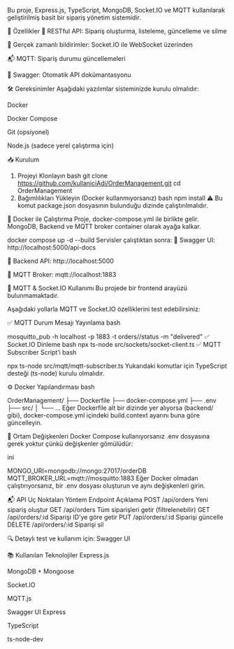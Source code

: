 Bu proje, Express.js, TypeScript, MongoDB, Socket.IO ve MQTT kullanılarak geliştirilmiş basit bir sipariş yönetim sistemidir.

🚀 Özellikler
🔁 RESTful API: Sipariş oluşturma, listeleme, güncelleme ve silme

📡 Gerçek zamanlı bildirimler: Socket.IO ile WebSocket üzerinden

📬 MQTT: Sipariş durumu güncellemeleri

📘 Swagger: Otomatik API dokümantasyonu

🛠️ Gereksinimler
Aşağıdaki yazılımlar sisteminizde kurulu olmalıdır:

Docker

Docker Compose

Git (opsiyonel)

Node.js (sadece yerel çalıştırma için)

📥 Kurulum
1. Projeyi Klonlayın
bash
git clone https://github.com/kullaniciAdi/OrderManagement.git
cd OrderManagement
2. Bağımlılıkları Yükleyin (Docker kullanmıyorsanız)
bash
npm install
⚠️ Bu komut package.json dosyasının bulunduğu dizinde çalıştırılmalıdır.

🐳 Docker ile Çalıştırma
Proje, docker-compose.yml ile birlikte gelir. MongoDB, Backend ve MQTT broker container olarak ayağa kalkar.

docker compose up -d --build
Servisler çalıştıktan sonra:
🔹 Swagger UI: http://localhost:5000/api-docs

🔹 Backend API: http://localhost:5000

🔹 MQTT Broker: mqtt://localhost:1883

📡 MQTT & Socket.IO Kullanımı
Bu projede bir frontend arayüzü bulunmamaktadır.

Aşağıdaki yollarla MQTT ve Socket.IO özelliklerini test edebilirsiniz:

✅ MQTT Durum Mesajı Yayınlama
bash

mosquitto_pub -h localhost -p 1883 -t orders/<orderId>/status -m "delivered"
✅ Socket.IO Dinleme
bash
npx ts-node src/sockets/socket-client.ts
✅ MQTT Subscriber Script’i
bash

npx ts-node src/mqtt/mqtt-subscriber.ts
Yukarıdaki komutlar için TypeScript desteği (ts-node) kurulu olmalıdır.

⚙️ Docker Yapılandırması
bash

OrderManagement/
├── Dockerfile
├── docker-compose.yml
├── .env
├── src/
│   └── ...
Eğer Dockerfile alt bir dizinde yer alıyorsa (backend/ gibi), docker-compose.yml içindeki build.context ayarını buna göre güncelleyin.

🔐 Ortam Değişkenleri
Docker Compose kullanıyorsanız .env dosyasına gerek yoktur çünkü değişkenler gömülüdür:

ini

MONGO_URI=mongodb://mongo:27017/orderDB
MQTT_BROKER_URL=mqtt://mosquitto:1883
Eğer Docker olmadan çalıştırıyorsanız, bir .env dosyası oluşturun ve aynı değişkenleri girin.

📬 API Uç Noktaları
Yöntem	Endpoint	Açıklama
POST	/api/orders	Yeni sipariş oluştur
GET	/api/orders	Tüm siparişleri getir (filtrelenebilir)
GET	/api/orders/:id	Siparişi ID’ye göre getir
PUT	/api/orders/:id	Siparişi güncelle
DELETE	/api/orders/:id	Siparişi sil

🔍 Detaylı test ve kullanım için: Swagger UI

📚 Kullanılan Teknolojiler
Express.js

MongoDB + Mongoose

Socket.IO

MQTT.js

Swagger UI Express

TypeScript

ts-node-dev